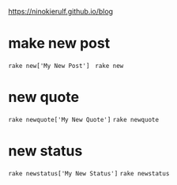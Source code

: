 https://ninokierulf.github.io/blog


# make new post
` rake new['My New Post'] `
` rake new`

# new quote
` rake newquote['My New Quote'] `
` rake newquote `

# new status
` rake newstatus['My New Status'] `
` rake newstatus `
